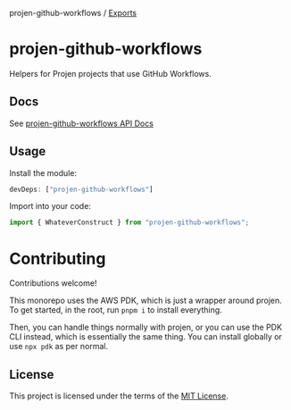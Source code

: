 projen-github-workflows / [Exports](modules.md)

# projen-github-workflows

Helpers for Projen projects that use GitHub Workflows.

## Docs

See [projen-github-workflows API Docs](docs/modules.md)

## Usage

Install the module:

```typescript
devDeps: ["projen-github-workflows"]
```

Import into your code:

```typescript
import { WhateverConstruct } from "projen-github-workflows";
```

# Contributing

Contributions welcome!

This monorepo uses the AWS PDK, which is just a wrapper around projen. To get started, in the root, run `pnpm i` to install everything.

Then, you can handle things normally with projen, or you can use the PDK CLI instead, which is essentially the same thing. You can install globally or use `npx pdk` as per normal.

## License

This project is licensed under the terms of the [MIT License](LICENSE.md).
